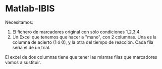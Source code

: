 # Matlab-IBIS

Necesitamos:

1)  El fichero de marcadores original con sólo condiciones 1,2,3,4.
2)  Un Excel que tenemos que hacer a "mano", con 2 columnas. Una es la columna de acierto (1 ó 0), y la otra del tiempo de reacción. Cada fila sería el de un trial.

El excel de dos columnas tiene que tener las mismas filas que marcadores vamos a sustituir.
